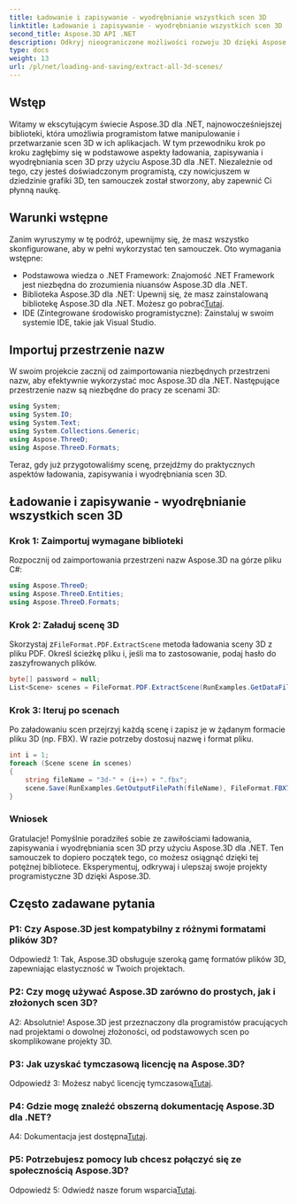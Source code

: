 ```yaml
---
title: Ładowanie i zapisywanie - wyodrębnianie wszystkich scen 3D
linktitle: Ładowanie i zapisywanie - wyodrębnianie wszystkich scen 3D
second_title: Aspose.3D API .NET
description: Odkryj nieograniczone możliwości rozwoju 3D dzięki Aspose.3D dla .NET. Ładuj, zapisuj i wyodrębniaj sceny bez wysiłku.
type: docs
weight: 13
url: /pl/net/loading-and-saving/extract-all-3d-scenes/
---
```

## Wstęp

Witamy w ekscytującym świecie Aspose.3D dla .NET, najnowocześniejszej biblioteki, która umożliwia programistom łatwe manipulowanie i przetwarzanie scen 3D w ich aplikacjach. W tym przewodniku krok po kroku zagłębimy się w podstawowe aspekty ładowania, zapisywania i wyodrębniania scen 3D przy użyciu Aspose.3D dla .NET. Niezależnie od tego, czy jesteś doświadczonym programistą, czy nowicjuszem w dziedzinie grafiki 3D, ten samouczek został stworzony, aby zapewnić Ci płynną naukę.

## Warunki wstępne

Zanim wyruszymy w tę podróż, upewnijmy się, że masz wszystko skonfigurowane, aby w pełni wykorzystać ten samouczek. Oto wymagania wstępne:

- Podstawowa wiedza o .NET Framework: Znajomość .NET Framework jest niezbędna do zrozumienia niuansów Aspose.3D dla .NET.
-  Biblioteka Aspose.3D dla .NET: Upewnij się, że masz zainstalowaną bibliotekę Aspose.3D dla .NET. Możesz go pobrać[Tutaj](https://releases.aspose.com/3d/net/).
- IDE (Zintegrowane środowisko programistyczne): Zainstaluj w swoim systemie IDE, takie jak Visual Studio.

## Importuj przestrzenie nazw

W swoim projekcie zacznij od zaimportowania niezbędnych przestrzeni nazw, aby efektywnie wykorzystać moc Aspose.3D dla .NET. Następujące przestrzenie nazw są niezbędne do pracy ze scenami 3D:

```csharp
using System;
using System.IO;
using System.Text;
using System.Collections.Generic;
using Aspose.ThreeD;
using Aspose.ThreeD.Formats;
```

Teraz, gdy już przygotowaliśmy scenę, przejdźmy do praktycznych aspektów ładowania, zapisywania i wyodrębniania scen 3D.

## Ładowanie i zapisywanie - wyodrębnianie wszystkich scen 3D

### Krok 1: Zaimportuj wymagane biblioteki

Rozpocznij od zaimportowania przestrzeni nazw Aspose.3D na górze pliku C#:

```csharp
using Aspose.ThreeD;
using Aspose.ThreeD.Entities;
using Aspose.ThreeD.Formats;
```

### Krok 2: Załaduj scenę 3D

 Skorzystaj z`FileFormat.PDF.ExtractScene` metoda ładowania sceny 3D z pliku PDF. Określ ścieżkę pliku i, jeśli ma to zastosowanie, podaj hasło do zaszyfrowanych plików.

```csharp
byte[] password = null;
List<Scene> scenes = FileFormat.PDF.ExtractScene(RunExamples.GetDataFilePath("House_Design.pdf"), password);
```

### Krok 3: Iteruj po scenach

Po załadowaniu scen przejrzyj każdą scenę i zapisz je w żądanym formacie pliku 3D (np. FBX). W razie potrzeby dostosuj nazwę i format pliku.

```csharp
int i = 1;
foreach (Scene scene in scenes)
{
    string fileName = "3d-" + (i++) + ".fbx";
    scene.Save(RunExamples.GetOutputFilePath(fileName), FileFormat.FBX7400ASCII);
}
```

### Wniosek

Gratulacje! Pomyślnie poradziłeś sobie ze zawiłościami ładowania, zapisywania i wyodrębniania scen 3D przy użyciu Aspose.3D dla .NET. Ten samouczek to dopiero początek tego, co możesz osiągnąć dzięki tej potężnej bibliotece. Eksperymentuj, odkrywaj i ulepszaj swoje projekty programistyczne 3D dzięki Aspose.3D.

## Często zadawane pytania

### P1: Czy Aspose.3D jest kompatybilny z różnymi formatami plików 3D?

Odpowiedź 1: Tak, Aspose.3D obsługuje szeroką gamę formatów plików 3D, zapewniając elastyczność w Twoich projektach.

### P2: Czy mogę używać Aspose.3D zarówno do prostych, jak i złożonych scen 3D?

A2: Absolutnie! Aspose.3D jest przeznaczony dla programistów pracujących nad projektami o dowolnej złożoności, od podstawowych scen po skomplikowane projekty 3D.

### P3: Jak uzyskać tymczasową licencję na Aspose.3D?

 Odpowiedź 3: Możesz nabyć licencję tymczasową[Tutaj](https://purchase.aspose.com/temporary-license/).

### P4: Gdzie mogę znaleźć obszerną dokumentację Aspose.3D dla .NET?

 A4: Dokumentacja jest dostępna[Tutaj](https://reference.aspose.com/3d/net/).

### P5: Potrzebujesz pomocy lub chcesz połączyć się ze społecznością Aspose.3D?

 Odpowiedź 5: Odwiedź nasze forum wsparcia[Tutaj](https://forum.aspose.com/c/3d/18).